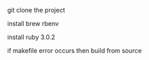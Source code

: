 git clone the project

install brew rbenv

install ruby 3.0.2

if makefile error occurs then build from source



